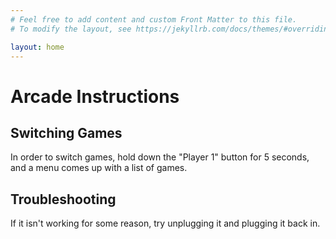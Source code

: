 ```yaml
---
# Feel free to add content and custom Front Matter to this file.
# To modify the layout, see https://jekyllrb.com/docs/themes/#overriding-theme-defaults

layout: home
---
```

# Arcade Instructions

## Switching Games
In order to switch games, hold down the "Player 1" button for 5 seconds, and a menu comes up with a list of games.

## Troubleshooting
If it isn't working for some reason, try unplugging it and plugging it back in.